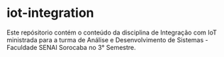 # iot-integration
Este repósitorio contém o conteúdo da disciplina de Integração com IoT ministrada para a turma de Análise e Desenvolvimento de Sistemas - Faculdade SENAI Sorocaba no 3° Semestre.
